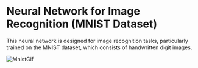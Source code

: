 # Neural Network for Image Recognition (MNIST Dataset)
This neural network is designed for image recognition tasks, particularly trained on the MNIST dataset, which consists of handwritten digit images.

![MnistGif](https://github.com/VincentBrodin/MNIST_Neural_Network/assets/64703732/90fd7c41-506d-4242-a5cd-6a7a44c0324e)
